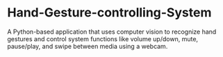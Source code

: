 # Hand-Gesture-controlling-System
A Python-based application that uses computer vision to recognize hand gestures and control system functions like volume up/down, mute, pause/play, and swipe between media using a webcam.
